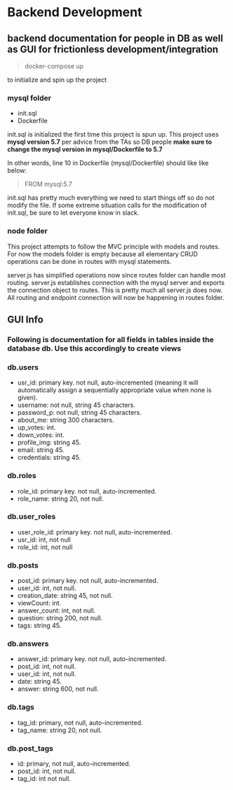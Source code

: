 # Backend Development #
## backend documentation for people in DB as well as GUI for frictionless development/integration ##

> docker-compose up

to initialize and spin up the project

### mysql folder ###
* init.sql
* Dockerfile

init.sql is initialized the first time this project is spun up.
This project uses **mysql version 5.7** per advice from the TAs so DB people **make sure to change the mysql version in mysql/Dockerfile to 5.7**

In other words, line 10 in Dockerfile (mysql/Dockerfile) should like like below:
> FROM mysql:5.7

init.sql has pretty much everything we need to start things off so do not modify the file. If some extreme situation calls for the modification of init.sql, be sure to let everyone know in slack.

### node folder ###
This project attempts to follow the MVC principle with models and routes. For now the models folder is empty because all elementary CRUD operations can be done in routes with mysql statements.

server.js has simplified operations now since routes folder can handle most routing. 
server.js establishes connection with the mysql server and exports the connection object to routes. This is pretty much all server.js does now. All routing and endpoint connection will now be happening in routes folder.

## GUI Info ##
### Following is documentation for all fields in tables inside the database db. Use this accordingly to create views ###

### db.users ###
* usr_id: primary key. not null, auto-incremented (meaning it will automatically assign a sequentially appropriate value when none is given).
* username: not null, string 45 characters.
* password_p: not null, string 45 characters.
* about_me: string 300 characters.
* up_votes: int.
* down_votes: int.
* profile_img: string 45.
* email: string 45.
* credentials: string 45.

### db.roles ###
* role_id: primary key. not null, auto-incremented.
* role_name: string 20, not null.

### db.user_roles ###
* user_role_id: primary key. not null, auto-incremented.
* usr_id: int, not null
* role_id: int, not null

### db.posts ###
* post_id: primary key. not null, auto-incremented.
* user_id: int, not null.
* creation_date: string 45, not null.
* viewCount: int.
* answer_count: int, not null.
* question: string 200, not null.
* tags: string 45.

### db.answers ###
* answer_id: primary key. not null, auto-incremented.
* post_id: int, not null.
* user_id: int, not null.
* date: string 45.
* answer: string 600, not null.

### db.tags ###
* tag_id: primary, not null, auto-incremented.
* tag_name: string 20, not null.

### db.post_tags ###
* id: primary, not null, auto-incremented.
* post_id: int, not null.
* tag_id: int not null.